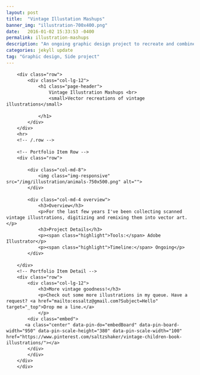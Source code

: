 ```yaml
---
layout: post
title:  "Vintage Illustation Mashups"
banner_img: "illustration-700x400.png"
date:   2016-01-02 15:33:53 -0400
permalink: illustration-mashups
description: "An ongoing graphic design project to recreate and combine vintage illustrations as vector artworks"
categories: jekyll update
tag: "Graphic design, Side project"
---
```

<div class="fullpost">
<div class="container post">

<!-- Portfolio Item Heading -->
        <div class="row">
            <div class="col-lg-12">
                <h1 class="page-header">
                    Vintage Illustration Mashups <br>
                    <small>Vector recreations of vintage illustrations</small>

                </h1>
            </div>
        </div>
        <hr>
        <!-- /.row -->

        <!-- Portfolio Item Row -->
        <div class="row">

            <div class="col-md-8">
                <img class="img-responsive" src="/img/illustration/animals-750x500.png" alt="">
            </div>

            <div class="col-md-4 overview">
                <h3>Overview</h3>
                <p>For the last few years I've been collecting scanned vintage illustrations, digitizing and remixing them into vector art.</p>
                <h3>Project Details</h3>
                <p><span class="highlight">Tools:</span> Adobe Illustrator</p>
                <p><span class="highlight">Timeline:</span> Ongoing</p>
            </div>

        </div>
        <!-- Portfolio Item Detail -->
        <div class="row">    
            <div class="col-lg-12">
                <h3>More vintage goodness!</h3>
                <p>Check out some more illustrations in my queue. Have a request? <a href="mailto:essaltz@gmail.com?Subject=Hello" target="_top">Drop me a line.</a>
                </p>
            <div class="embed">
           <a class="center" data-pin-do="embedBoard" data-pin-board-width="950" data-pin-scale-height="380" data-pin-scale-width="100" href="https://www.pinterest.com/saltzshaker/vintage-children-book-illustrations/"></a>
            </div>
            </div>
        </div>
        </div>